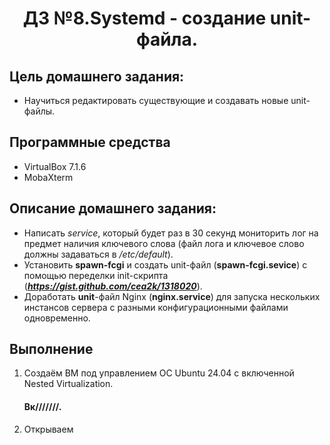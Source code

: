 <h1 align="center">ДЗ №8.Systemd - создание unit-файла.</h1>

## Цель домашнего задания:
+ Научиться редактировать существующие и создавать новые unit-файлы.
## Программные средства
+ VirtualBox 7.1.6
+ MobaXterm
## Описание домашнего задания:
   + Написать *service*, который будет раз в 30 секунд мониторить лог на предмет наличия ключевого слова (файл лога и ключевое слово должны задаваться в */etc/default*).
   + Установить **spawn-fcgi** и создать unit-файл (**spawn-fcgi.sevice**) с помощью переделки init-скрипта (***https://gist.github.com/cea2k/1318020***).
   + Доработать **unit**-файл Nginx (**nginx.service**) для запуска нескольких инстансов сервера с разными конфигурационными файлами одновременно.

## Выполнение
1. Создаём ВМ под управлением ОС Ubuntu 24.04 с включенной Nested Virtualization.
   #### Вк///////.   
2. Открываем     

